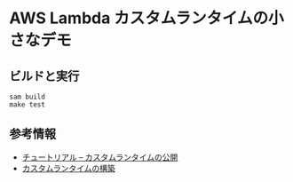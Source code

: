 # AWS Lambda カスタムランタイムの小さなデモ

## ビルドと実行

```
sam build
make test
```

## 参考情報

- [チュートリアル – カスタムランタイムの公開](https://docs.aws.amazon.com/ja_jp/lambda/latest/dg/runtimes-walkthrough.html)
- [カスタムランタイムの構築](https://docs.aws.amazon.com/ja_jp/serverless-application-model/latest/developerguide/building-custom-runtimes.html)
